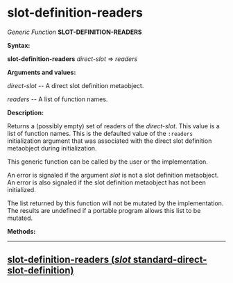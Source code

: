 slot-definition-readers
=======================

*Generic Function* **SLOT-DEFINITION-READERS**

**Syntax:**

**slot-definition-readers** *direct-slot* => *readers*

**Arguments and values:**

*direct-slot* -- A direct slot definition metaobject.

*readers* -- A list of function names.

**Description:**

Returns a (possibly empty) set of readers of the *direct-slot*. This value is a list of function names. This is the defaulted value of the `:readers` initialization argument that was associated with the direct slot definition metaobject during initialization.

This generic function can be called by the user or the implementation.

An error is signaled if the argument *slot* is not a slot definition metaobject. An error is also signaled if the slot definition metaobject has not been initialized.

The list returned by this function will not be mutated by the implementation. The results are undefined if a portable program allows this list to be mutated.

**Methods:**

  ------------------------------------------------------------------------------------------------------------------------------------
  [**slot-definition-readers** (*slot* standard-direct-slot-definition)](/docs/meta-object-protocol/slot-definition-readers-standard-direct-slot-definition)
  ------------------------------------------------------------------------------------------------------------------------------------


